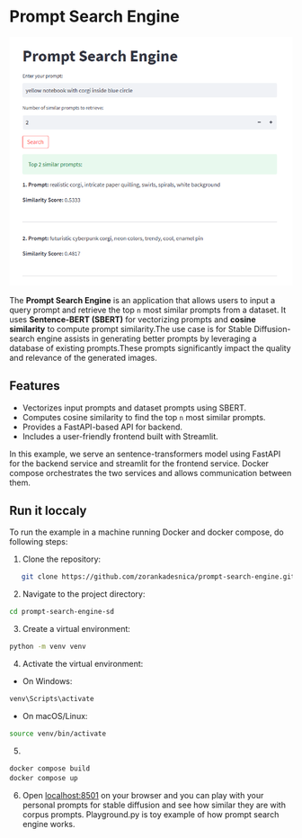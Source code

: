 # Prompt Search Engine

![Example query prompt](images/corgi.png)

The **Prompt Search Engine** is an application that allows users to input a query prompt and retrieve the top `n` most similar prompts from a dataset. It uses **Sentence-BERT (SBERT)** for vectorizing prompts and **cosine similarity** to compute prompt similarity.The use case is for Stable Diffusion- search engine  assists in generating better prompts by leveraging a database of existing prompts.These prompts significantly impact the quality and relevance of the generated images.

## Features
- Vectorizes input prompts and dataset prompts using SBERT.
- Computes cosine similarity to find the top `n` most similar prompts.
- Provides a FastAPI-based API for backend.
- Includes a user-friendly frontend built with Streamlit.
  
In this example, we serve an sentence-transformers model using FastAPI for the backend service and streamlit for the frontend service.
Docker compose orchestrates the two services and allows communication between them.
## Run it loccaly
To run the example in a machine running Docker and docker compose, do following steps:

1. Clone the repository:
```bash
   git clone https://github.com/zorankadesnica/prompt-search-engine.git
```

2.  Navigate to the project directory:
```bash
cd prompt-search-engine-sd
```
3. Create a virtual environment:
```bash
python -m venv venv
```

4. Activate the virtual environment:

- On Windows:
```bash
venv\Scripts\activate
```
- On macOS/Linux:
```bash
source venv/bin/activate
```
5. 
```bash
docker compose build
docker compose up
```
6. Open  [localhost:8501](https://localhost:8501) on your browser and you can play with your personal prompts for stable diffusion and see how similar they are with corpus prompts.
Playground.py is toy example of how prompt search engine works.
